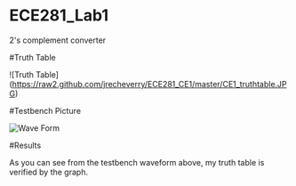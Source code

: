 ECE281_Lab1
===========

2's complement converter


#Truth Table

![Truth Table] (https://raw2.github.com/jrecheverry/ECE281_CE1/master/CE1_truthtable.JPG)

#Testbench Picture

![Wave Form](https://raw2.github.com/jrecheverry/ECE281_CE1/master/testbench_waveform.PNG)


#Results

As you can see from the testbench waveform above, my truth table is verified by the graph.
